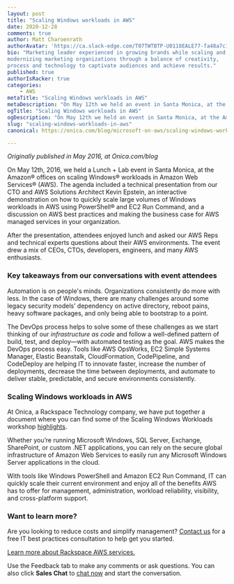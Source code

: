 ```yaml
---
layout: post
title: "Scaling Windows workloads in AWS"
date: 2020-12-28
comments: true
author: Matt Charoenrath
authorAvatar: 'https://ca.slack-edge.com/T07TWTBTP-U0118EALE77-fa48a7c11b02-72'
bio: "Marketing leader experienced in growing brands while scaling and 
modernizing marketing organizations through a balance of creativity, 
process and technology to captivate audiences and achieve results."
published: true
authorIsRacker: true
categories:
    - AWS
metaTitle: "Scaling Windows workloads in AWS"
metaDescription: "On May 12th we held an event in Santa Monica, at the Amazon offices, on scaling Windows Workloads in AWS. The agenda included a technical presentation from our CTO and AWS Solutions Architect Kevin Epstein, an interactive demonstration on how to quickly scale large volumes of Windows workloads in AWS using PowerShell and EC2 Run Command, and a discussion on AWS best practices and making the business case for AWS managed services in your organization."
ogTitle: "Scaling Windows workloads in AWS"
ogDescription: "On May 12th we held an event in Santa Monica, at the Amazon offices, on scaling Windows Workloads in AWS. The agenda included a technical presentation from our CTO and AWS Solutions Architect Kevin Epstein, an interactive demonstration on how to quickly scale large volumes of Windows workloads in AWS using PowerShell and EC2 Run Command, and a discussion on AWS best practices and making the business case for AWS managed services in your organization."
slug: "scaling-windows-workloads-in-aws"
canonical: https://onica.com/blog/microsoft-on-aws/scaling-windows-workloads-in-aws/

---
```


*Originally published in May 2016, at Onica.com/blog*

On May 12th, 2016, we held a Lunch + Lab event in Santa Monica, at the Amazon&reg;
offices on scaling Windows&reg; workloads in Amazon Web Services&reg; (AWS).
The agenda included a technical presentation from our CTO and AWS
Solutions Architect Kevin Epstein, an interactive demonstration on how to
quickly scale large volumes of Windows workloads in AWS using PowerShell&reg;
and EC2 Run Command, and a discussion on AWS best practices and making
the business case for AWS managed services in your organization. 

<!--more-->

After the presentation, attendees enjoyed lunch and asked our AWS Reps and
technical experts questions about their AWS environments. The event drew a mix
of CEOs, CTOs, developers, engineers, and many AWS enthusiasts.

### Key takeaways from our conversations with event attendees

Automation is on people's minds. Organizations consistently do more with
less. In the case of Windows, there are many challenges around some legacy
security models’ dependency on active directory, reboot pains, heavy software
packages, and only being able to bootstrap to a point. 

The DevOps process helps to solve some of these challenges as we start
thinking of our *infrastructure as code* and follow a well-defined pattern
of build, test, and deploy&mdash;with automated testing as the goal. AWS makes
the DevOps process easy. Tools like AWS OpsWorks, EC2 Simple Systems
Manager, Elastic Beanstalk, CloudFormation, CodePipeline, and CodeDeploy
are helping IT to innovate faster, increase the number of deployments, decrease
the time between deployments, and automate to deliver stable,
predictable, and secure environments consistently.

### Scaling Windows workloads in AWS

At Onica, a Rackspace Technology company, we have put together a document
where you can find some of the Scaling Windows Workloads workshop
[highlights](https://s3-us-west-1.amazonaws.com/corpinfowebsiteuploads/content/uploads/2016/05/13124342/Automating-Microsoft-Environments-in-AWS.pdf).

Whether you’re running Microsoft Windows, SQL Server, Exchange, SharePoint,
or custom .NET applications, you can rely on the secure global infrastructure
of Amazon Web Services to easily run any Microsoft Windows Server applications
in the cloud. 

With tools like Windows PowerShell and Amazon EC2 Run Command, IT can quickly
scale their current environment and enjoy all of the benefits AWS has to
offer for management, administration, workload reliability, visibility, and
cross-platform support.

### Want to learn more?

Are you looking to reduce costs and simplify management?
[Contact us](https://onica.com/contact/) for a free IT best practices
consultation to help get you started.

<a class="cta blue" id="cta" href="https://www.rackspace.com/cloud/aws">Learn more about Rackspace AWS services.</a>

Use the Feedback tab to make any comments or ask questions. You can also click
**Sales Chat** to [chat now](https://www.rackspace.com/) and start the conversation.
